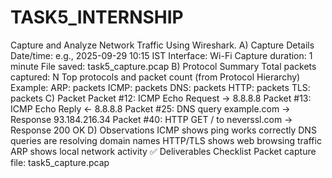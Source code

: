 # TASK5_INTERNSHIP
Capture and Analyze Network Traffic Using Wireshark.
A) Capture Details
Date/time: e.g., 2025-09-29 10:15 IST
Interface: Wi-Fi 
Capture duration: 1 minute
File saved: task5_capture.pcap
B) Protocol Summary
Total packets captured: N
Top protocols and packet count (from Protocol Hierarchy)
Example:
ARP:  packets
ICMP:  packets
DNS:  packets
HTTP:  packets
TLS:  packets
C) Packet 
Packet #12: ICMP Echo Request → 8.8.8.8
Packet #13: ICMP Echo Reply ← 8.8.8.8
Packet #25: DNS query example.com → Response 93.184.216.34
Packet #40: HTTP GET / to neverssl.com → Response 200 OK
D) Observations
ICMP shows ping works correctly
DNS queries are resolving domain names
HTTP/TLS shows web browsing traffic
ARP shows local network activity
✅ Deliverables Checklist
Packet capture file: task5_capture.pcap
